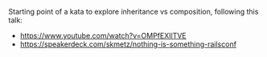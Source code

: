 Starting point of a kata to explore inheritance vs composition, following this talk:

- https://www.youtube.com/watch?v=OMPfEXIlTVE
- https://speakerdeck.com/skmetz/nothing-is-something-railsconf
